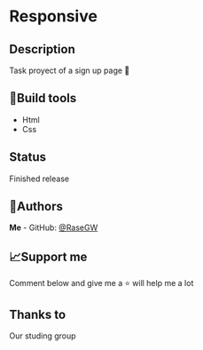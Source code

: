 # Responsive

## Description

Task proyect of a sign up page 📘

## 🔨Build tools

- Html
- Css

## Status

Finished release

## 👤Authors

**Me** - GitHub: [@RaseGW](https://github.com/RaseGW)

## 📈Support me

Comment below and give me a ⭐️ will help me a lot

## Thanks to

Our studing group
